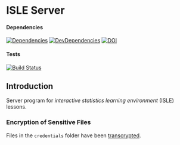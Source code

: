 # ISLE Server

#### Dependencies

[![Dependencies][dependencies-image]][dependencies-url] [![DevDependencies][dev-dependencies-image]][dev-dependencies-url]
[![DOI](https://zenodo.org/badge/63765629.svg)][doi]

#### Tests

[![Build Status](https://travis-ci.org/Planeshifter/isle-server.svg?branch=master)](https://travis-ci.org/Planeshifter/isle-server)

## Introduction

Server program for *interactive statistics learning environment* (ISLE) lessons.

### Encryption of Sensitive Files

Files in the `credentials` folder have been [transcrypted][transcrypt]. 

[dependencies-image]: https://img.shields.io/david/planeshifter/isle-server/master.svg
[dependencies-url]: https://david-dm.org/planeshifter/isle-server/master

[dev-dependencies-image]: https://img.shields.io/david/dev/planeshifter/isle-server/master.svg
[dev-dependencies-url]: https://david-dm.org/planeshifter/isle-server/master#info=devDependencies

[doi]: https://zenodo.org/badge/latestdoi/63765629

[transcrypt]: https://github.com/elasticdog/transcrypt
